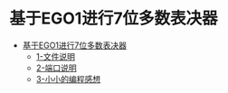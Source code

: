 # 基于EGO1进行7位多数表决器

- [基于EGO1进行7位多数表决器](#基于ego1进行7位多数表决器)
  - [1-文件说明](#1-文件说明)
  - [2-端口说明](#2-端口说明)
  - [3-小小的编程感想](#3-小小的编程感想)
